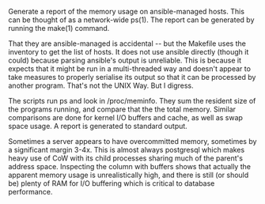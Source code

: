 Generate a report of the memory usage on ansible-managed hosts. This
can be thought of as a network-wide ps(1). The report can be generated
by running the make(1) command.

That they are ansible-managed is accidental -- but the Makefile uses
the inventory to get the list of hosts. It does not use ansible
directly (though it could) because parsing ansible's output is
unreliable. This is because it expects that it might be run in a
multi-threaded way and doesn't appear to take measures to properly
serialise its output so that it can be processed by another
program. That's not the UNIX Way. But I digress.

The scripts run ps and look in /proc/meminfo. They sum the resident
size of the programs running, and compare that the the total
memory. Similar comparisons are done for kernel I/O buffers and cache,
as well as swap space usage. A report is generated to standard output.

Sometimes a server appears to have overcommitted memory, sometimes by
a significant margin 3-4x. This is almost always postgresql which
makes heavy use of CoW with its child processes sharing much of the
parent's address space. Inspecting the column with buffers shows that
actually the apparent memory usage is unrealistically high, and there
is still (or should be) plenty of RAM for I/O buffering which is
critical to database performance.
